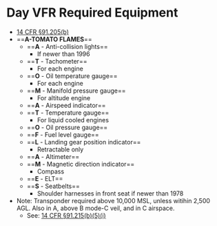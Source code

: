 # Day VFR Required Equipment

* [14 CFR &sect;91.205(b)](https://www.ecfr.gov/current/title-14/part-91/section-91.205#p-91.205(b))
* ==**A-TOMATO FLAMES**==
  * ==**A** - Anti-collision lights==
    * If newer than 1996
  * ==**T** - Tachometer==
    * For each engine
  * ==**O** - Oil temperature gauge==
    * For each engine
  * ==**M** - Manifold pressure gauge==
    * For altitude engine
  * ==**A** - Airspeed indicator==
  * ==**T** - Temperature gauge==
    * For liquid cooled engines
  * ==**O** - Oil pressure gauge==
  * ==**F** - Fuel level gauge==
  * ==**L** - Landing gear position indicator==
    * Retractable only
  * ==**A** - Altimeter==
  * ==**M** - Magnetic direction indicator==
    * Compass
  * ==**E** - ELT==
  * ==**S** - Seatbelts==
    * Shoulder harnesses in front seat if newer than 1978
* Note: Transponder required above 10,000 MSL, unless witihin 2,500 AGL. Also in A, above B mode-C veil, and in C airspace.
  * See: [14 CFR &sect;91.215(b)(5)(i)](https://www.ecfr.gov/current/title-14/chapter-I/subchapter-F/part-91/subpart-C/section-91.215)
